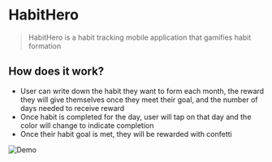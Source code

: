# HabitHero
> HabitHero is a habit tracking mobile application that gamifies habit formation

## How does it work?
- User can write down the habit they want to form each month, the reward they will give themselves once they meet their goal, and the number of days needed to receive reward
- Once habit is completed for the day, user will tap on that day and the color will change to indicate completion
- Once their habit goal is met, they will be rewarded with confetti

![Demo](https://media.giphy.com/media/lf80elIhxAxZ7T3k2Q/giphy.gif)
